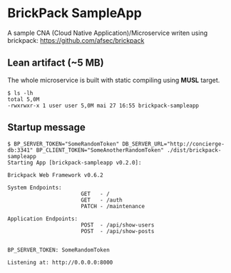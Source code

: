 # BrickPack SampleApp

A sample CNA (Cloud Native Application)/Microservice writen using brickpack: https://github.com/afsec/brickpack

## Lean artifact (~5 MB)
The whole microservice is built with static compiling using **MUSL** target.
```
$ ls -lh
total 5,0M
-rwxrwxr-x 1 user user 5,0M mai 27 16:55 brickpack-sampleapp

```

## Startup message
```
$ BP_SERVER_TOKEN="SomeRandomToken" DB_SERVER_URL="http://concierge-db:3341" BP_CLIENT_TOKEN="SomeAnotherRandomToken" ./dist/brickpack-sampleapp
Starting App [brickpack-sampleapp v0.2.0]:

Brickpack Web Framework v0.6.2

System Endpoints:
                       GET   - /
                       GET   - /auth
                       PATCH - /maintenance

Application Endpoints:
                       POST  - /api/show-users
                       POST  - /api/show-posts


BP_SERVER_TOKEN: SomeRandomToken

Listening at: http://0.0.0.0:8000

```
